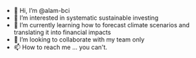 - 👋 Hi, I’m @alam-bci
- 👀 I’m interested in systematic sustainable investing
- 🌱 I’m currently learning how to forecast climate scenarios and translating it into financial impacts
- 💞️ I’m looking to collaborate with my team only
- 📫 How to reach me ... you can't.

<!---
alam-bci/alam-bci is a ✨ special ✨ repository because its `README.md` (this file) appears on your GitHub profile.
You can click the Preview link to take a look at your changes.
--->
